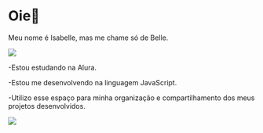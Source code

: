 # Oie🌙

Meu nome é Isabelle, mas me chame só de Belle.

![](https://media1.tenor.com/m/ssPA7n-7pG0AAAAC/sailor-moon-anime.gif)

-Estou estudando na Alura.

-Estou me desenvolvendo na linguagem JavaScript.

-Utilizo esse espaço para minha organização e compartilhamento dos meus projetos desenvolvidos.

![](https://media1.tenor.com/m/RIPeTG43NEQAAAAd/sailor-moon-sailor.gif)
